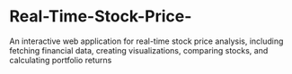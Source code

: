 # Real-Time-Stock-Price-
An interactive web application for real-time stock price analysis, including fetching financial data, creating visualizations, comparing stocks, and calculating portfolio returns
